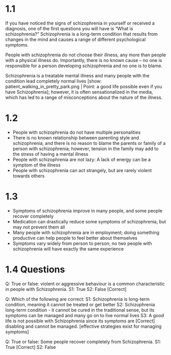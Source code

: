 # 1.1

If you have noticed the signs of schizophrenia in yourself or received a
diagnosis, one of the first questions you will have is “What is schizophrenia?”
Schizophrenia is a long-term condition that results from changes in the mind and
causes a range of different psychological symptoms.

People with schizophrenia do not choose their illness, any more than people with
a physical illness do. Importantly, there is no known cause – no one is
responsible for a person developing schizophrenia and no one is to blame.

Schizophrenia is a treatable mental illness and many people with the condition
lead completely normal lives [show: patient_walking_in_pretty_park.png | Point:
a good life possible even if you have Schizophrenia]; however, it is often
sensationalized in the media, which has led to a range of misconceptions about
the nature of the illness.


# 1.2

- People with schizophrenia do not have multiple personalities
- There is no known relationship between parenting style and schizophrenia, and
  there is no reason to blame the parents or family of a person with
  schizophrenia; however, tension in the family may add to the stress of having a
  mental illness
- People with schizophrenia are not lazy: A lack of energy can be a symptom of
  the illness
- People with schizophrenia can act strangely, but are rarely violent towards
  others

# 1.3

- Symptoms of schizophrenia improve in many people, and some people recover
  completely
- Medication can drastically reduce some symptoms of schizophrenia,
  but may not prevent them all
- Many people with schizophrenia are in employment; doing something productive
  can help people to feel better about themselves
- Symptoms vary widely from person to person; no two people with
  schizophrenia will have exactly the same experience

# 1.4 Questions

Q: True or false: violent or aggressive behaviour is a common characteristic in
people with Schizophrenia.
S1: True
S2: False [Correct]

Q: Which of the following are correct:
S1: Schizophrenia is long-term condition, meaning it cannot be treated or get better
S2: Schizophrenia long-term condition - it cannot be cured in the traditional sense, but its symptoms can be managed and many go on to live normal lives
S3: A good life is not possible with Schizophrenia since its symptoms are [Correct]
disabling and cannot be managed. [effective strategies exist for managing symptoms]

Q: True or false: Some people recover completely from Schizophrenia.
S1: True [Correct]
S2: False
